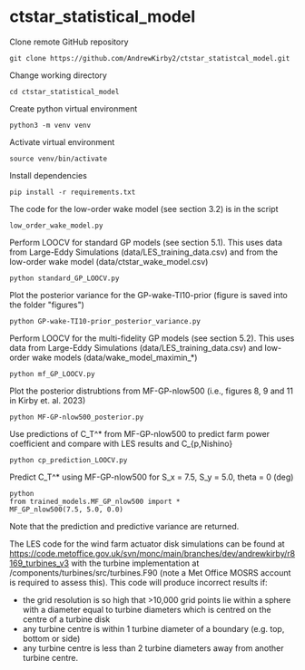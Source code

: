 # ctstar_statistical_model
Clone remote GitHub repository
```
git clone https://github.com/AndrewKirby2/ctstar_statistcal_model.git
```
Change working directory
```
cd ctstar_statistical_model
```
Create python virtual environment
```
python3 -m venv venv
```
Activate virtual environment
```
source venv/bin/activate
```
Install dependencies
```
pip install -r requirements.txt
```
The code for the low-order wake model (see section 3.2) is in the script
```
low_order_wake_model.py
```
Perform LOOCV for standard GP models (see section 5.1). This uses data from Large-Eddy Simulations (data/LES_training_data.csv) and from the low-order wake model (data/ctstar_wake_model.csv)
```
python standard_GP_LOOCV.py
```
Plot the posterior variance for the GP-wake-TI10-prior (figure is saved into the folder "figures")
```
python GP-wake-TI10-prior_posterior_variance.py
```
Perform LOOCV for the multi-fidelity GP models (see section 5.2). This uses data from Large-Eddy Simulations (data/LES_training_data.csv) and low-order wake models (data/wake_model_maximin_*)
```
python mf_GP_LOOCV.py
```
Plot the posterior distrubtions from MF-GP-nlow500 (i.e., figures 8, 9 and 11 in Kirby et. al. 2023)
```
python MF-GP-nlow500_posterior.py
```
Use predictions of C_T^* from MF-GP-nlow500 to predict farm power coefficient and compare with LES results and C_{p,Nishino}
```
python cp_prediction_LOOCV.py
```
Predict C_T^* using MF-GP-nlow500 for S_x = 7.5, S_y = 5.0, theta = 0 (deg)
```
python
from trained_models.MF_GP_nlow500 import *
MF_GP_nlow500(7.5, 5.0, 0.0)
```
Note that the prediction and predictive variance are returned.

The LES code for the wind farm actuator disk simulations can be found at https://code.metoffice.gov.uk/svn/monc/main/branches/dev/andrewkirby/r8169_turbines_v3 with the turbine implementation at /components/turbines/src/turbines.F90 (note a Met Office MOSRS account is required to assess this).
This code will produce incorrect results if:
- the grid resolution is so high that >10,000 grid points lie within a sphere with a diameter equal to turbine diameters which is centred on the centre of a turbine disk
- any turbine centre is within 1 turbine diameter of a boundary (e.g. top, bottom or side)
- any turbine centre is less than 2 turbine diameters away from another turbine centre.

